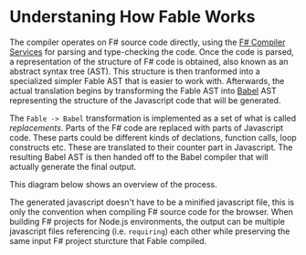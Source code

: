 # Understaning How Fable Works

The compiler operates on F# source code directly, using the [F# Compiler Services](https://fsharp.github.io/FSharp.Compiler.Service/) for parsing and type-checking the code. Once the code is parsed, a representation of the structure of F# code is obtained, also known as an abstract syntax tree (AST). This structure is then tranformed into a specialized simpler Fable AST that is easier to work with. Afterwards, the actual translation begins by transforming the Fable AST into [Babel](https://babeljs.io/) AST representing the structure of the Javascript code that will be generated. 

The `Fable -> Babel` transformation is implemented as a set of what is called *replacements*. Parts of the F# code are replaced with parts of Javascript code. These parts could be different kinds of declations, function calls, loop constructs etc. These are translated to their counter part in Javascript. The resulting Babel AST is then handed off to the Babel compiler that will actually generate the final output.

This diagram below shows an overview of the process.

<resolved-image source="/images/fable/fable.png" />

The generated javascript doesn't have to be a minified javascript file, this is only the convention when compiling F# source code for the browser. When building F# projects for Node.js environments, the output can be multiple javascript files referencing (i.e. `requiring`) each other while preserving the same input F# project sturcture that Fable compiled. 